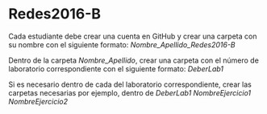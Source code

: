 # Redes2016-B

Cada estudiante debe crear una cuenta en GitHub y crear una carpeta con su nombre con el siguiente formato: *Nombre_Apellido_Redes2016-B*

Dentro de la carpeta *Nombre_Apellido*, crear una carpeta con el número de laboratorio correspondiente con el siguiente formato: *DeberLab1*

Si es necesario dentro de cada del laboratorio correspondiente, crear las carpetas necesarias por ejemplo, dentro de *DeberLab1*
*NombreEjercicio1*
*NombreEjercicio2*
